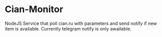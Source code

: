 # Cian-Monitor
NodeJS Service that poll cian.ru with parameters and send notify if new item is available. Currently telegram notify is only awailable.
